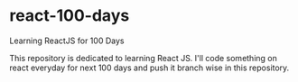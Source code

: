 # react-100-days
Learning ReactJS for 100 Days

This repository is dedicated to learning React JS. I'll code something on react everyday for next 100 days and push it branch wise in this repository.
